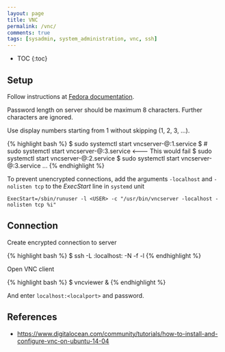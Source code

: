 ```yaml
---
layout: page
title: VNC
permalink: /vnc/
comments: true
tags: [sysadmin, system_administration, vnc, ssh]
---
```


* TOC
{:toc}

## Setup

Follow instructions at
[Fedora documentation](https://docs.fedoraproject.org/en-US/Fedora/23/html/System_Administrators_Guide/ch-TigerVNC.html).

Password length on server should be maximum 8 characters. Further characters
are ignored.

Use display numbers starting from 1 without skipping (1, 2, 3, ...).

{% highlight bash %}
$ sudo systemctl start vncserver-<userA>@:1.service
$ # sudo systemctl start vncserver-<userA>@:3.service <--- This would fail
$ sudo systemctl start vncserver-<userB>@:2.service
$ sudo systemctl start vncserver-<userC>@:3.service
...
{% endhighlight %}

To prevent unencrypted connections, add the arguments `-localhost` and
`-nolisten tcp` to the *ExecStart* line in `systemd` unit

	ExecStart=/sbin/runuser -l <USER> -c "/usr/bin/vncserver -localhost -nolisten tcp %i"

## Connection

Create encrypted connection to server

{% highlight bash %}
$ ssh -L <localport>:localhost:<remoteport> -N -f -l <loginname> <hostname>
{% endhighlight %}

Open VNC client

{% highlight bash %}
$ vncviewer &
{% endhighlight %}

And enter `localhost:<localport>` and password.

## References

- <https://www.digitalocean.com/community/tutorials/how-to-install-and-configure-vnc-on-ubuntu-14-04>

